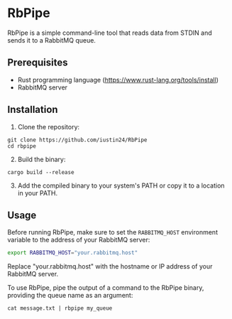 # RbPipe

RbPipe is a simple command-line tool that reads data from STDIN and sends it to a RabbitMQ queue.

## Prerequisites

- Rust programming language (https://www.rust-lang.org/tools/install)
- RabbitMQ server

## Installation

1. Clone the repository:

```
git clone https://github.com/iustin24/RbPipe
cd rbpipe
```

2. Build the binary:

```
cargo build --release
```

3. Add the compiled binary to your system's PATH or copy it to a location in your PATH.

## Usage

Before running RbPipe, make sure to set the `RABBITMQ_HOST` environment variable to the address of your RabbitMQ server:

```bash
export RABBITMQ_HOST="your.rabbitmq.host"
```

Replace "your.rabbitmq.host" with the hostname or IP address of your RabbitMQ server.

To use RbPipe, pipe the output of a command to the RbPipe binary, providing the queue name as an argument:

```
cat message.txt | rbpipe my_queue
```
